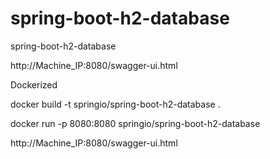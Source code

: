 # spring-boot-h2-database
spring-boot-h2-database

http://Machine_IP:8080/swagger-ui.html

Dockerized 

docker build -t springio/spring-boot-h2-database .

docker run -p 8080:8080 springio/spring-boot-h2-database

http://Machine_IP:8080/swagger-ui.html
